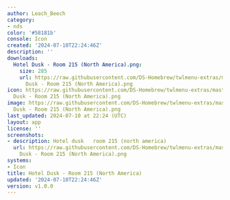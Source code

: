 ```yaml
---
author: Leach_Beech
category:
- nds
color: '#58181b'
console: Icon
created: '2024-07-10T22:24:46Z'
description: ''
downloads:
  Hotel Dusk - Room 215 (North America).png:
    size: 285
    url: https://raw.githubusercontent.com/DS-Homebrew/twlmenu-extras/master/_nds/TWiLightMenu/icons/Hotel
      Dusk - Room 215 (North America).png
icon: https://raw.githubusercontent.com/DS-Homebrew/twlmenu-extras/master/_nds/TWiLightMenu/icons/Hotel
  Dusk - Room 215 (North America).png
image: https://raw.githubusercontent.com/DS-Homebrew/twlmenu-extras/master/_nds/TWiLightMenu/icons/Hotel
  Dusk - Room 215 (North America).png
last_updated: 2024-07-10 at 22:24 (UTC)
layout: app
license: ''
screenshots:
- description: Hotel dusk   room 215 (north america)
  url: https://raw.githubusercontent.com/DS-Homebrew/twlmenu-extras/master/_nds/TWiLightMenu/icons/Hotel
    Dusk - Room 215 (North America).png
systems:
- Icon
title: Hotel Dusk - Room 215 (North America)
updated: '2024-07-10T22:24:46Z'
version: v1.0.0
---
```

